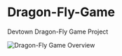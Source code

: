 # Dragon-Fly-Game
Devtown Dragon-Fly Game Project

![Dragon-Fly Game Overview](https://user-images.githubusercontent.com/118362583/220377681-417abc36-a181-49d5-81b7-504fdbc4c7f9.png)
